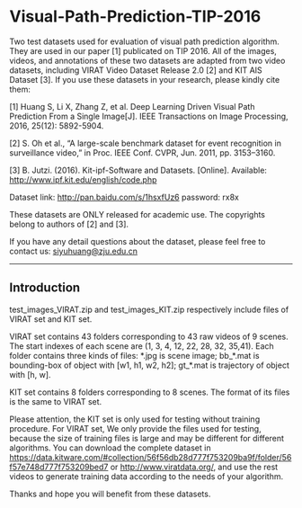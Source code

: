 # Visual-Path-Prediction-TIP-2016

Two test datasets used for evaluation of visual path prediction algorithm. They are used in our paper [1] publicated on TIP 2016. All of the images, videos, and annotations of these two datasets are adapted from two video datasets, including VIRAT Video Dataset Release 2.0 [2] and KIT AIS Dataset [3]. If you use these datasets in your research, please kindly cite them:

[1] Huang S, Li X, Zhang Z, et al. Deep Learning Driven Visual Path Prediction From a Single Image[J]. IEEE Transactions on Image Processing, 2016, 25(12): 5892-5904.

[2] S. Oh et al., “A large-scale benchmark dataset for event recognition in surveillance video,” in Proc. IEEE Conf. CVPR, Jun. 2011,
pp. 3153–3160.

[3] B. Jutzi. (2016). Kit-ipf-Software and Datasets. [Online]. Available: http://www.ipf.kit.edu/english/code.php

Dataset link: http://pan.baidu.com/s/1hsxfUz6 password: rx8x

These datasets are ONLY released for academic use. The copyrights belong to authors of [2] and [3].  

If you have any detail questions about the dataset, please feel free to contact us: siyuhuang@zju.edu.cn


-----------------------------------------------------------------------------------------------------------------------------

## Introduction

test_images_VIRAT.zip and test_images_KIT.zip respectively include files of VIRAT set and KIT set. 

VIRAT set contains 43 folders corresponding to 43 raw videos of 9 scenes. The start indexes of each scene are (1, 3, 4, 12, 22, 28, 32, 35,41). Each folder contains three kinds of files: \*.jpg is scene image; bb_\*.mat is bounding-box of object with [w1, h1, w2, h2]; gt_\*.mat is trajectory of object with [h, w]. 

KIT set contains 8 folders corresponding to 8 scenes. The format of its files is the same to VIRAT set.

Please attention, the KIT set is only used for testing without training procedure. For VIRAT set, We only provide the files used for testing, because the size of training files is large and may be different for different algorithms. You can download the complete dataset in https://data.kitware.com/#collection/56f56db28d777f753209ba9f/folder/56f57e748d777f753209bed7 or http://www.viratdata.org/, and use the rest videos to generate training data according to the needs of your algorithm.

Thanks and hope you will benefit from these datasets.
